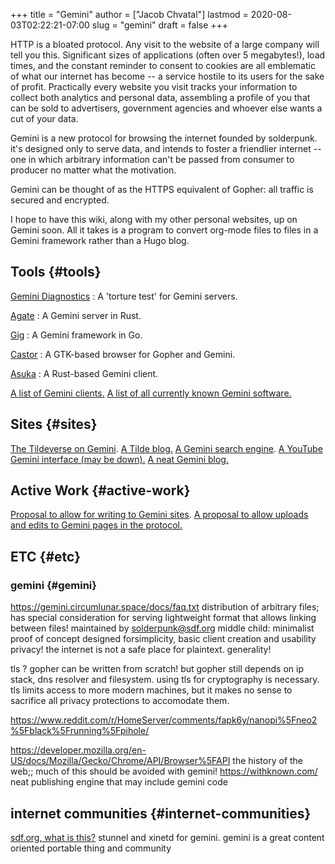 +++
title = "Gemini"
author = ["Jacob Chvatal"]
lastmod = 2020-08-03T02:22:21-07:00
slug = "gemini"
draft = false
+++

HTTP is a bloated protocol.
Any visit to the website of a large company will tell you this.
Significant sizes of applications (often over 5 megabytes!), load times, and the constant
reminder to consent to cookies are all emblematic of what our internet has
become -- a service hostile to its users for the sake of profit.
Practically every website you visit tracks your information to collect both analytics and
personal data, assembling a profile of you that can be sold to advertisers,
government agencies and whoever else wants a cut of your data.

Gemini is a new protocol for browsing the internet founded by solderpunk.
it's designed only to serve data, and intends to foster a friendlier internet
-- one in which arbitrary information can't be passed from consumer to producer no
matter what the motivation.

Gemini can be thought of as the HTTPS equivalent of Gopher: all traffic is secured and encrypted.

I hope to have this wiki, along with my other personal websites, up on Gemini soon. All it takes is a program to convert org-mode files to files in a Gemini framework rather than a Hugo blog.


## Tools {#tools}

[Gemini Diagnostics](https://github.com/michael-lazar/gemini-diagnostics)
: A 'torture test' for Gemini servers.

[Agate](https://github.com/mbrubeck/agate)
: A Gemini server in Rust.

[Gig](https://github.com/pitr/gig)
: A Gemini framework in Go.

[Castor](https://sr.ht/~julienxx/Castor/)
: A GTK-based browser for Gopher and Gemini.

[Asuka](https://git.sr.ht/~julienxx/asuka)
: A Rust-based Gemini client.

[A list of Gemini clients.](https://gemini.circumlunar.space/clients.html)
[A list of all currently known Gemini software.](https://portal.mozz.us/gemini/gemini.circumlunar.space/software/)


## Sites {#sites}

[The Tildeverse on Gemini](https://portal.mozz.us/gemini/tildeverse.org/).
[A Tilde blog.](https://portal.mozz.us/gemini/commie.space/blog/)
[A Gemini search engine](https://portal.mozz.us/gemini/gus.guru/).
[A YouTube Gemini interface (may be down).](https://portal.mozz.us/gemini://pon.ix.tc:1965/cgi-bin/youtube.cgi)
[A neat Gemini blog.](https://portal.mozz.us/gemini/acidic.website/)


## Active Work {#active-work}

[Proposal to allow for writing to Gemini sites](https://alexschroeder.ch/wiki/2020-06-05%5FGemini%5FWrite).
[A proposal to allow uploads and edits to Gemini pages in the protocol.](https://alexschroeder.ch/wiki/2020-06-04%5FGemini%5FUpload)


## ETC {#etc}


### gemini {#gemini}

<https://gemini.circumlunar.space/docs/faq.txt>
distribution of arbitrary files;
has special consideration for serving lightweight format
that allows linking between files!
maintained by solderpunk@sdf.org
middle child: minimalist proof of concept
designed forsimplicity, basic client creation and usability
privacy! the internet is not a safe place for plaintext.
generality!

tls ? gopher can be written from scratch! but gopher still depends on ip
stack, dns resolver and filesystem. using tls for cryptography is necessary.
tls limits access to more modern machines, but it makes no sense to sacrifice
all privacy protections to accomodate them.

<https://www.reddit.com/r/HomeServer/comments/fapk6y/nanopi%5Fneo2%5Fblack%5Frunning%5Fpihole/>

<https://developer.mozilla.org/en-US/docs/Mozilla/Gecko/Chrome/API/Browser%5FAPI>
the history of the web;; much of this should be avoided with gemini!
<https://withknown.com/> neat publishing engine that may include gemini code


## internet communities {#internet-communities}

[sdf.org, what is this?](https://sdf.org/)
stunnel and xinetd for gemini. gemini is a great content oriented portable
thing and community

